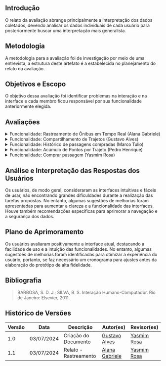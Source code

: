 ## Introdução

O relato da avaliação abrange principalmente a interpretação dos dados coletados, devendo analisar os dados individuais de cada usuário para posteriormente buscar uma interpretação mais generalista.

## Metodologia

A metodologia para a avaliação foi de investigação por meio de uma entrevista, a estrutura deste artefato é a estabelecida no planejamento do relato da avaliação.

## Objetivos e Escopo

O objetivo dessa avaliação foi identificar problemas na interação e na interface e cada membro ficou responsável por sua funcionalidade anteriormente elegida.

## Avaliações

<details>
<summary>Funcionalidade: Rastreamento de Ônibus em Tempo Real (Alana Gabriele)</summary>
   <h2> Questões Identificadas </h2> 
   <ul>
        <li>
        <b>Feedback Positivo: </b> Durante a avaliação do protótipo de alta fidelidade, o usuário demonstrou facilidade ao realizar o caminho desejado para o rastreamento de ônibus em tempo real. O usuário conseguiu completar a tarefa sem enfrentar dificuldades, o que reforça a eficácia e a clareza das instruções fornecidas.
        </li>
        <li>
        <b>Problema Identificado: </b> Nenhum problema foi identificado. O usuário conseguiu navegar pela interface e executar a funcionalidade sem encontrar obstáculos ou pontos de confusão.
        </li>
   </ul>
   <h2> Sugestões para Melhorias </h2> 
   <ul>
        <li>
       Não houve sugestão de melhoria.
        </li>
   </ul>
   <h2> Feedback do Usuário </h2> 
   <ul>
        <li>
        O feedback geral do participante foi positivo. O design da interface foi elogiado por sua intuitividade e facilidade de uso, proporcionando uma experiência fluida e eficiente. Este retorno indica que a interface do protótipo de alta fidelidade é intuitiva e funcional para o rastreamento de ônibus em tempo real. As sugestões fornecidas são valiosas para aprimorar ainda mais a experiência do usuário, garantindo uma interface ainda mais eficiente e agradável.
        </li>
   </ul>

   <h2> Gravação da Avaliação </h2>
     <iframe width="560" height="315" src="https://www.youtube.com/embed/go4AVJI1xqI?si=aFvlS5DZl4vS21EG&amp;" title="YouTube video player" frameborder="0" allow="accelerometer; autoplay; clipboard-write; encrypted-media; gyroscope; picture-in-picture; web-share" referrerpolicy="strict-origin-when-cross-origin" allowfullscreen></iframe>
</details>

<details>
    <summary>Funcionalidade: Compartilhamento de Trajetos (Gustavo Alves) </summary>

   <h2> Questões Identificadas </h2> 
   <b>Entrevistado: Natan </b>
   <ul>
        <li>
        <b>Feedback Positivo: </b> Durante a avaliação do protótipo de alta fidelidade, o usuário demonstrou facilidade ao realizar o procedimento desejado para o compartilhamento do trajeto. A interface apresentou-se intuitiva e amigável, proporcionando uma experiência de uso agradável e eficiente. O usuário foi capaz de completar a tarefa sem dificuldades, navegando pelos elementos da interface com naturalidade e encontrando rapidamente as opções necessárias. Essa facilidade de uso sugere que o design e a organização dos elementos visuais estão adequados às necessidades e expectativas do usuário, contribuindo para uma interação positiva e satisfatória.
        </li>
        <li>
        <b>Problema Identificado: </b> Ao escrever o nome e o e-mail, o usuário ficou confuso sobre qual dado deveria adicionar. Essa confusão pode ter sido causada pela falta de clareza nas instruções ou na disposição dos campos de entrada na interface. A ausência de etiquetas claras e específicas, ou de um exemplo ou dica contextual, pode ter dificultado a compreensão imediata do que era esperado. Essa situação aponta para a necessidade de aprimorar a interface, tornando as instruções mais explícitas e os campos de entrada mais intuitivos para evitar confusões futuras.
        </li>
   </ul>
   <h2> Sugestões para Melhorias </h2> 
   <ul>
        <li>
        O usuário sugeriu a inclusão de um texto que especifique sobre de quem deve ser o dado adicionado
        </li>
   </ul>
   <h2> Feedback do Usuário </h2> 
   <ul>
        <li>
        O feedback geral do participante foi positivo. Ele demonstrou facilidade ao realizar a tarefa indicada, não encontrando problemas no processo. Este retorno indica que a interface do protótipo de alta fidelidade é intuitiva e funcional para o compartilhamento de trajetos. As sugestões fornecidas são valiosas para aprimorar ainda mais a experiência do usuário, garantindo uma interface ainda mais eficiente e agradável.
        </li>
   </ul>

   <h2> Gravação da Avaliação </h2>
   <iframe width="560" height="315" src="https://www.youtube.com/embed/8L9SX_3r9zw?si=xeODCqCV8K5erDsw" title="YouTube video player" frameborder="0" allow="accelerometer; autoplay; clipboard-write; encrypted-media; gyroscope; picture-in-picture; web-share" referrerpolicy="strict-origin-when-cross-origin" allowfullscreen></iframe>

      <h2> Questões Identificadas </h2>

<b>Entrevistada: Bruna </b>

   <ul>
        <li>
        <b>Feedback Positivo: </b> Durante a avaliação do protótipo de alta fidelidade, o usuário demonstrou facilidade ao realizar o procedimento desejado para o compartilhamento do trajeto. A interface apresentou-se intuitiva e amigável, proporcionando uma experiência de uso agradável e eficiente. O usuário foi capaz de completar a tarefa sem dificuldades, navegando pelos elementos da interface com naturalidade e encontrando rapidamente as opções necessárias. Essa facilidade de uso sugere que o design e a organização dos elementos visuais estão adequados às necessidades e expectativas do usuário, contribuindo para uma interação positiva e satisfatória.
        </li>
        <li>
        <b>Problema Identificado: </b> Ao escrever o nome e o e-mail, o usuário ficou confuso sobre qual dado deveria adicionar. Essa confusão pode ter sido causada pela falta de clareza nas instruções ou na disposição dos campos de entrada na interface. A ausência de etiquetas claras e específicas, ou de um exemplo ou dica contextual, pode ter dificultado a compreensão imediata do que era esperado. Essa situação aponta para a necessidade de aprimorar a interface, tornando as instruções mais explícitas e os campos de entrada mais intuitivos para evitar confusões futuras.
        </li>
   </ul>
   <h2> Sugestões para Melhorias </h2> 
   <ul>
        <li>
        O usuário sugeriu a inclusão de um texto que especifique sobre de quem deve ser o dado adicionado
        </li>
   </ul>
   <h2> Feedback do Usuário </h2> 
   <ul>
        <li>
        O feedback geral do participante foi positivo. Ele demonstrou facilidade ao realizar a tarefa indicada, não encontrando problemas no processo. Este retorno indica que a interface do protótipo de alta fidelidade é intuitiva e funcional para o compartilhamento de trajetos. As sugestões fornecidas são valiosas para aprimorar ainda mais a experiência do usuário, garantindo uma interface ainda mais eficiente e agradável.
        </li>
   </ul>

      <h2> Gravação da Avaliação </h2>

   <iframe width="560" height="315" src="https://www.youtube.com/embed/cGfOOJHwmy4?si=7EClIEDSOoGjzsaj" title="YouTube video player" frameborder="0" allow="accelerometer; autoplay; clipboard-write; encrypted-media; gyroscope; picture-in-picture; web-share" referrerpolicy="strict-origin-when-cross-origin" allowfullscreen></iframe>
   <h2> Questões Identificadas </h2> 
   <b>Entrevistado: Genilson </b>
   <ul>
        <li>
        <b>Feedback Positivo: </b> Durante a avaliação do protótipo de alta fidelidade, o usuário demonstrou facilidade ao realizar o procedimento desejado para o compartilhamento do trajeto. A interface apresentou-se intuitiva e amigável, proporcionando uma experiência de uso agradável e eficiente. O usuário foi capaz de completar a tarefa sem dificuldades, navegando pelos elementos da interface com naturalidade e encontrando rapidamente as opções necessárias. Essa facilidade de uso sugere que o design e a organização dos elementos visuais estão adequados às necessidades e expectativas do usuário, contribuindo para uma interação positiva e satisfatória.
        </li>
        <li>
        <b>Problema Identificado: </b> Ao escrever o nome e o e-mail, o usuário ficou confuso sobre qual dado deveria adicionar. Essa confusão pode ter sido causada pela falta de clareza nas instruções ou na disposição dos campos de entrada na interface. A ausência de etiquetas claras e específicas, ou de um exemplo ou dica contextual, pode ter dificultado a compreensão imediata do que era esperado. Essa situação aponta para a necessidade de aprimorar a interface, tornando as instruções mais explícitas e os campos de entrada mais intuitivos para evitar confusões futuras.
        </li>
   </ul>
   <h2> Sugestões para Melhorias </h2> 
   <ul>
        <li>
        O usuário sugeriu a inclusão de um texto que especifique sobre de quem deve ser o dado adicionado
        </li>
   </ul>
   <h2> Feedback do Usuário </h2> 
   <ul>
        <li>
        O feedback geral do participante foi positivo. Ele demonstrou facilidade ao realizar a tarefa indicada, não encontrando problemas no processo. Este retorno indica que a interface do protótipo de alta fidelidade é intuitiva e funcional para o compartilhamento de trajetos. As sugestões fornecidas são valiosas para aprimorar ainda mais a experiência do usuário, garantindo uma interface ainda mais eficiente e agradável.
        </li>
   </ul>

   <h2> Gravação da Avaliação </h2>

<iframe width="560" height="315" src="https://www.youtube.com/embed/SmTuUCDkijQ?si=WaJa8rhqJGN0Gmh6" title="YouTube video player" frameborder="0" allow="accelerometer; autoplay; clipboard-write; encrypted-media; gyroscope; picture-in-picture; web-share" referrerpolicy="strict-origin-when-cross-origin" allowfullscreen></iframe>

</details>

<details>
    <summary> Funcionalidade: Histórico de passagens compradas (Marco Tulio) </summary>
    <h2> Questões Identificadas </h2> 
   <ul>
        <li>
        <b>Feedback Positivo: </b>  No decorrer da avaliação o participante realizou as tarefas e não se sentiu desconfortável.
        </li>
        <li>
        <b>Problema Identificado: </b> Não houve.
        </li>
   </ul>
   <h2> Sugestões para Melhorias </h2> 
   <ul>
        <li>
        Não houve.
        </li>
   </ul>
   <h2> Feedback do Usuário </h2> 
   <ul>
        <li>
        O feedback geral do participante foi positivo. Expressou que gostou do desenho e teve um bom entendimento.
        </li>
   </ul>

<h2> Gravação da Avaliação </h2>
   <iframe width="560" height="315" src="https://www.youtube.com/embed/SmTuUCDkijQ?si=WaJa8rhqJGN0Gmh6" title="YouTube video player" frameborder="0" allow="accelerometer; autoplay; clipboard-write; encrypted-media; gyroscope; picture-in-picture; web-share" referrerpolicy="strict-origin-when-cross-origin" allowfullscreen></iframe>
</details>

<details>
    <summary>Funcionalidade: Acúmulo de Pontos por Trajeto (Pedro Henrique)</summary>
    <h2> Questões Identificadas </h2> 
   <b>Entrevistado: José </b>
   <ul>
        <li>
        <b>Feedback Positivo: </b> Durante a avaliação do protótipo de alta fidelidade, o usuário demonstrou facilidade ao realizar o procedimento desejado para o acúmulo de pontos. A interface apresentou-se intuitiva e amigável, proporcionando uma experiência de uso agradável e eficiente. O usuário foi capaz de completar a tarefa sem dificuldades, navegando pelos elementos da interface com naturalidade e encontrando rapidamente as opções necessárias. Essa facilidade de uso sugere que o design e a organização dos elementos visuais estão adequados às necessidades e expectativas do usuário, contribuindo para uma interação positiva e satisfatória.
        </li>
        <li>
        <b>Problema Identificado: </b> Ao usuário escrever sua senha, não possui a opção de deixar visível ou não a senha, então precisa colocar a opção para modo oculta
        </li>
   </ul>
   <h2> Sugestões para Melhorias </h2> 
   <ul>
        <li>
         O usuário sugeriu a inclusão da confirmação em duas etapas, para melhorar a segurança dos dados. E também foi sugerido que deixasse os botões mais intuitivos.
        </li>
   </ul>
   <h2> Feedback do Usuário </h2> 
   <ul>
        <li>
        O feedback geral do participante foi positivo. Ele demonstrou facilidade ao realizar a tarefa indicada, não encontrando problemas no processo. Este retorno indica que a interface do protótipo de alta fidelidade é intuitiva e funcional para o acúmulo de pontos. As sugestões fornecidas são valiosas para aprimorar ainda mais a experiência do usuário, garantindo uma interface ainda mais eficiente e agradável.
        </li>
   </ul>

   <h2> Gravação da Avaliação </h2>
   <iframe width="560" height="315" src="https://www.youtube.com/embed/HFw0ce76Pok?si=8UsHG7JU6sFk-nbs" title="YouTube video player" frameborder="0" allow="accelerometer; autoplay; clipboard-write; encrypted-media; gyroscope; picture-in-picture; web-share" referrerpolicy="strict-origin-when-cross-origin" allowfullscreen></iframe>

      <h2> Questões Identificadas </h2>

<b>Entrevistada: Enrico </b>

   <ul>
        <li>
        <b>Feedback Positivo: </b> Durante a avaliação do protótipo de alta fidelidade, o usuário demonstrou facilidade ao realizar o procedimento desejado para o  acúmulo de pontos. A interface apresentou-se intuitiva e amigável, proporcionando uma experiência de uso agradável e eficiente. O usuário foi capaz de completar a tarefa sem dificuldades, navegando pelos elementos da interface com naturalidade e encontrando rapidamente as opções necessárias. Essa facilidade de uso sugere que o design e a organização dos elementos visuais estão adequados às necessidades e expectativas do usuário, contribuindo para uma interação positiva e satisfatória.
        </li>
        <li>
        <b>Problema Identificado: </b> Ao realizar a confirmação dos dados, o site não possui uma verificação em duas etapas.
        </li>
   </ul>
   <h2> Sugestões para Melhorias </h2> 
   <ul>
        <li>
        O usuário sugeriu a inclusão da confirmação em duas etapas, para melhorar a segurança dos dados.
        </li>
   </ul>
   <h2> Feedback do Usuário </h2> 
   <ul>
        <li>
        O feedback geral do participante foi positivo. Ele demonstrou facilidade ao realizar a tarefa indicada, não encontrando problemas no processo. Este retorno indica que a interface do protótipo de alta fidelidade é intuitiva e funcional para o acúmulo de ppontos. As sugestões fornecidas são valiosas para aprimorar ainda mais a experiência do usuário, garantindo uma interface ainda mais eficiente e agradável.
        </li>
   </ul>

      <h2> Gravação da Avaliação </h2>

   <iframe width="560" height="315" src="https://www.youtube.com/embed/OO2AH8PUZUA?si=Y4iHRZdXtb-Kd25C" title="YouTube video player" frameborder="0" allow="accelerometer; autoplay; clipboard-write; encrypted-media; gyroscope; picture-in-picture; web-share" referrerpolicy="strict-origin-when-cross-origin" allowfullscreen></iframe>
   <h2> Questões Identificadas </h2> 
   <b>Entrevistado: Kaua </b>
   <ul>
        <li>
        <b>Feedback Positivo: </b> Durante a avaliação do protótipo de alta fidelidade, o usuário demonstrou facilidade ao realizar o procedimento desejado para o acúmulo de pontos. A interface apresentou-se intuitiva e amigável, proporcionando uma experiência de uso agradável e eficiente. O usuário foi capaz de completar a tarefa sem dificuldades, navegando pelos elementos da interface com naturalidade e encontrando rapidamente as opções necessárias. Essa facilidade de uso sugere que o design e a organização dos elementos visuais estão adequados às necessidades e expectativas do usuário, contribuindo para uma interação positiva e satisfatória.
        </li>
        <li>
        <b>Problema Identificado: </b> Ao tentar realizar cadastro do perfil, o usuário teve dificuldade. Também, Ao    realizar a confirmação dos dados, o protótipo do site não possui uma verificação em duas etapas.
        </li>
   </ul>
   <h2> Sugestões para Melhorias </h2> 
   <ul>
        <li>
         O usuário sugeriu a inclusão da confirmação em duas etapas, para melhorar a segurança dos dados.
        </li>
   </ul>
   <h2> Feedback do Usuário </h2> 
   <ul>
        <li>
        O feedback geral do participante foi positivo. Ele demonstrou facilidade ao realizar a tarefa indicada, não encontrando problemas no processo. Este retorno indica que a interface do protótipo de alta fidelidade é intuitiva e funcional para o acúmulo de pontos. As sugestões fornecidas são valiosas para aprimorar ainda mais a experiência do usuário, garantindo uma interface ainda mais eficiente e agradável.
        </li>
   </ul>

   <h2> Gravação da Avaliação </h2>

<iframe width="560" height="315" src="https://www.youtube.com/embed/IVHiN_q3rHA?si=zJgVP4jqhThvnwdN" title="YouTube video player" frameborder="0" allow="accelerometer; autoplay; clipboard-write; encrypted-media; gyroscope; picture-in-picture; web-share" referrerpolicy="strict-origin-when-cross-origin" allowfullscreen></iframe>
</details>

<details>
    <summary> Funcionalidade: Comprar passagem (Yasmim Rosa)  </summary>
       <h2> Questões Identificadas </h2> 
   <ul>
        <li>
        <b>Feedback Positivo: </b> A  participante achou a interface agradável quanto a escolha das cores, fontes e etc.
        </li>
        <li>
        <b>Problema Identificado: </b> A participante encontrou várias dificuldades ao interagir com o protótipo. A interface inicial para selecionar a passagem foi descrita como confusa e frustrante. A falta de uma descrição clara sobre a funcionalidade do botão no início do processo e a ausência de um guia ou ajuda visível dificultaram a navegação. Além disso, a falta de feedback ao longo das etapas deixou a participante insegura sobre se estava no caminho certo. Ela mencionou que algumas interações demoraram mais do que o esperado, cerca de 20 a 30 segundos a mais. A participante também destacou que a interface poderia ser difícil de usar para pessoas com deficiência, devido à falta de acessibilidade digital, como uma descrição clara das funcionalidades e assistência em Libras ou audiodescrição. Além disso, a presença de botões iniciando com letra minúscula foi um ponto negativo.
        </li>
   </ul>
   <h2> Sugestões para Melhorias </h2> 
   <ul>
        <li>
        A participante sugeriu várias melhorias para o protótipo. Primeiramente, melhorar a navegabilidade e a descrição das etapas seria essencial. Incluir um guia ou ajuda visível para orientar os usuários durante o processo também foi recomendado. Fornecer feedback claro em cada etapa do processo ajudaria a aumentar a confiança do usuário de que está no caminho certo. Além disso, assegurar que os botões e outros elementos estejam em conformidade com as preferências dos usuários, como iniciar com letra maiúscula, poderia melhorar a experiência geral. Finalmente, considerar a acessibilidade para pessoas com deficiência, garantindo que todas as funcionalidades sejam descritas de forma clara e acessível, seria crucial para tornar a interface mais inclusiva.
        </li>
   </ul>
   <h2> Feedback do Usuário </h2> 
   <ul>
        <li>
        A participante forneceu um feedback detalhado sobre o protótipo, destacando vários pontos de melhoria. Ela achou a interface inicial confusa, especialmente na seleção da passagem e início do processo, devido à falta de descrições claras e instruções inadequadas. A ausência de um guia ou ajuda visível e a falta de feedback ao longo das etapas também foram mencionadas como problemas. Ela indicou que a experiência poderia ser ainda mais difícil para pessoas com deficiência. A participante sugeriu a inclusão de um modo escuro e apontou que botões com letras minúsculas a incomodaram. Apesar desses problemas, ela achou o protótipo esteticamente agradável com cores claras.
        </li>
   </ul>

   <h2> Gravação da Avaliação </h2>
   <iframe width="560" height="315" src="https://www.youtube.com/embed/9b86bbQIEyo?si=Pl2ly1-oZgDeO0h-" title="YouTube video player" frameborder="0" allow="accelerometer; autoplay; clipboard-write; encrypted-media; gyroscope; picture-in-picture; web-share" referrerpolicy="strict-origin-when-cross-origin" allowfullscreen></iframe>
</details>

## Análise e Interpretação das Respostas dos Usuários

Os usuários, de modo geral, consideraram as interfaces intuitivas e fáceis de usar, não encontrando grandes dificuldades durante a realização das tarefas propostas. No entanto, algumas sugestões de melhorias foram apresentadas para aumentar a clareza e a funcionalidade das interfaces. Houve também recomendações específicas para aprimorar a navegação e a segurança dos dados.

## Plano de Aprimoramento

Os usuários avaliaram positivamente a interface atual, destacando a facilidade de uso e a intuição das funcionalidades. No entanto, algumas sugestões de melhorias foram identificadas para otimizar a experiência do usuário, portanto, se faz necessário um cronograma para ajustes antes da elaboração do protótipo de alta fidelidade.

## Bibliografia

> BARBOSA, S. D. J.; SILVA, B. S. Interação Humano-Computador. Rio de Janeiro: Elsevier, 2011.

## Histórico de Versões

| Versão |    Data    | Descrição             | Autor(es)                                          | Revisor(es)     |
| ------ | :--------: | --------------------- | -------------------------------------------------- | --------------- |
| 1.0    | 03/07/2024 | Criação do Documento  | [Gustavo Alves](https://github.com/gustaallves)    | [Yasmim Rosa]() |
| 1.1    | 03/07/2024 | Relato - Rastreamento | [Alana Gabriele](https://github.com/alanagabriele) | [Yasmim Rosa]() |
